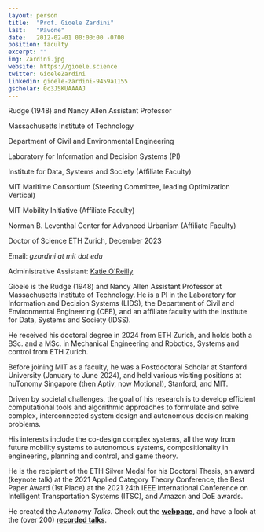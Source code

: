 ```yaml
---
layout: person
title:  "Prof. Gioele Zardini"
last:   "Pavone"
date:   2012-02-01 00:00:00 -0700
position: faculty
excerpt: ""
img: Zardini.jpg
website: https://gioele.science
twitter: GioeleZardini
linkedin: gioele-zardini-9459a1155
gscholar: 0c3J5KUAAAAJ
---
```


Rudge (1948) and Nancy Allen Assistant Professor

Massachusetts Institute of Technology

Department of Civil and Environmental Engineering

Laboratory for Information and Decision Systems (PI)

Institute for Data, Systems and Society (Affiliate Faculty)

MIT Maritime Consortium (Steering Committee, leading Optimization Vertical)

MIT Mobility Initiative (Affiliate Faculty)

Norman B. Leventhal Center for Advanced Urbanism (Affiliate Faculty)

Doctor of Science ETH Zurich, December 2023

Email: <em>gzardini at mit dot edu</em>

Administrative Assistant: <a class="black-link" href="https://www.mit.edu/~oreilly1/lidsreporting_ko.html" target="_blank">Katie O'Reilly</a>

Gioele is the Rudge (1948) and Nancy Allen Assistant Professor at Massachusetts Institute of Technology. He is a PI in the Laboratory for Information and Decision Systems (LIDS), the Department of Civil and Environmental Engineering (CEE), and an affiliate faculty with the Institute for Data, Systems and Society (IDSS). 

He received his doctoral degree in 2024 from ETH Zurich, and holds both a BSc. and a MSc. in Mechanical Engineering and Robotics, Systems and control from ETH Zurich.

Before joining MIT as a faculty, he was a Postdoctoral Scholar at Stanford University (January to June 2024), and held various visiting positions at nuTonomy Singapore (then Aptiv, now Motional), Stanford, and MIT.

Driven by societal challenges, the goal of his research is to develop efficient computational tools and algorithmic approaches to formulate and solve complex, interconnected system design and autonomous decision making problems.

His interests include the co-design complex systems, all the way from future mobility systems to autonomous systems, compositionality in engineering, planning and control, and game theory.

He is the recipient of the ETH Silver Medal for his Doctoral Thesis, an award (keynote talk) at the 2021 Applied Category Theory Conference, the Best Paper Award (1st Place) at the 2021 24th IEEE International Conference on Intelligent Transportation Systems (ITSC), and Amazon and DoE awards.
		
He created the <em>Autonomy Talks</em>. Check out the <b><a class="black-link" href="https://zardini.mit.edu/autonomytalks" target="_blank">webpage</a></b>, and have a look at the (over 200) <b><a class="black-link" href="https://www.youtube.com/playlist?list=PLOjPogOkotlO-nrJ1Pw2hWMpqh7E-_L97" target="_blank">recorded talks</a></b>.